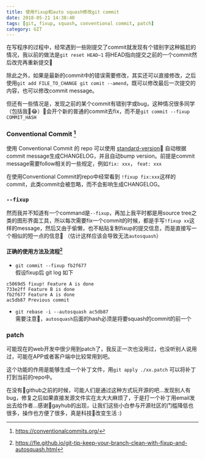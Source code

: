 ```yaml
---
title: 使用fixup和auto squash修改git commit
date: 2018-05-21 14:38:40
tags: [git, fixup, squash, conventional commit, patch]
category: GIT
---
```

在写程序的过程中，经常遇到一些刚提交了commit就发现有个错别字这种尴尬的情况，我以前的做法是`git reset HEAD~1` 将HEAD指向提交之前的一个commit然后改完再重新提交‍🤦‍

除此之外，如果是最新的commit中的错误需要修改，其实还可以直接修改，之后使用`git add FILE_TO_CHANGE git comit --amend`，既可以修改最后一次提交的内容，也可以修改commit message。

但还有一些情况是，发现之前的某个commit有错别字或bug，这种情况很多同学（包括我😂）会开个新的普通的commit去fix，而不是`git commit --fixup COMMIT_HASH`

### Conventional Commit [^1]
使用 Conventional Commit 的 repo 可以使用 [standard-version](https://github.com/conventional-changelog/standard-version) 自动根据commit message生成CHANGELOG，并且自动bump version。前提是commit message需要follow相关的一些规定，例如`fix: xxx`， `feat: xxx`

在使用Conventional Commit的repo中经常看到 `!fixup fix:xxx`这样的commit，此类commit会被忽略，而不会影响生成CHANGELOG。

### `--fixup`
然而我并不知道有一个command是`--fixup`，再加上我平时都是用source tree之类的图形界面工具，所以每次需要fix一个commit的时候，都是手写`!fixup xx`这样的message，然后又由于偷懒，也不粘贴复制fixup的提交信息，而是直接写一个相似的短一点的信息🤦‍ （估计这样应该会导致无法`autosquash`）

#### 正确的使用方法及流程[^2]
- `git commit --fixup fb2f677`  
假设fixup后 git log 如下
```
c5069d5 fixup! Feature A is done
733e2ff Feature B is done
fb2f677 Feature A is done
ac5db87 Previous commit
```
- `git rebase -i --autosquash ac5db87`  
需要注意，`autosquash`后面的hash必须是将要squash的commit的前一个

### patch
可能现在的web开发中很少用到patch了，我反正一次也没用过，也没听别人说用过，可能在APP或者客户端中比较常用到吧。

这个功能的作用是能够生成一个补丁文件，用`git apply ./xx.patch` 可以将补丁打到当前的repo中。

在没有github之前的时候，可能人们是通过这种方式玩开源的吧…发现别人有bug，修复之后如果直接发源文件实在太大大麻烦了，于是打一个补丁用email发出去给作者…感谢gayhub的出现，让我们这些小白参与开源社区的门槛降低也很多，操作也方便了很多，真是科技改变生活 :)

[^1]: https://conventionalcommits.org/
[^2]: https://fle.github.io/git-tip-keep-your-branch-clean-with-fixup-and-autosquash.html
[^3]: https://www.jianshu.com/p/e5d801b936b6